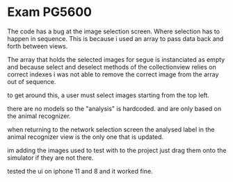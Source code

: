 #  Exam PG5600

The code has a bug at the image selection screen. Where selection has to happen in sequence.
This is because i used an array to pass data back and forth between views.

The array that holds the selected images for segue is instanciated as empty and because select and deselect methods of the collectionview relies on correct indexes i was not able to remove the correct image from the array out of sequence.

to get around this, a user must select images starting from the top left.

there are no models so the "analysis" is hardcoded. and are only based on the animal recognizer.

when returning to the network selection screen the analysed label in the animal recognizer view is the only one that is updated.

im adding the images used to test with to the project just drag them onto the simulator if they are not there.

tested the ui on iphone 11 and 8 and it worked fine.


